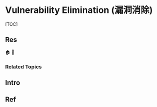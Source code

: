 # Vulnerability Elimination (漏洞消除)

[TOC]



## Res
🏠 
🚧 


### Related Topics



## Intro



## Ref

